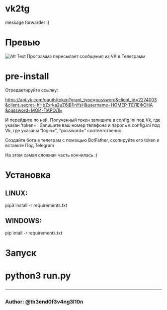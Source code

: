 # vk2tg
message forwarder :)

<h1>Превью</h1>

![Alt Text](https://github.com/th3end0f3v4ng3l10n/vk2tg/blob/main/img/screen.gif)
Программа пересылает сообщения из VK в Телеграмм

<h1> pre-install </h1>


Отредактируйте ссылку:

https://api.vk.com/oauth­/token?grant_type=password​&client_id=2274003​&client_secret=hHbZxrka2uZ6jB1inYsH​&username=НОМЕР-ТЕЛЕФОНА​&password=МОЙ-ПАРОЛЬ

И перейдите по ней.
Полученный токен запишите в config.ini под Vk, где указан 'token='.
Запишите ваш номер телефона и пароль в config.ini под Vk, где указаны "login=", "password=" соответственно

Создайте бота в телеграм с помощью BotFather, скопируйте его token и вставьте Под Telegram

На этом самая сложная часть кончилась :)

<h1> Установка </h1>

<h2>LINUX:</h2>
    pip3 install -r requirements.txt

<h2>WINDOWS:</h2>
    pip intall -r requirements.txt
    
<h1> Запуск <h1>
    python3 run.py

------

<h3>Author: @th3end0f3v4ng3l10n</h3>
